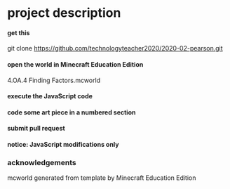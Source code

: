# project description

#### get this
git clone https://github.com/technologyteacher2020/2020-02-pearson.git

#### open the world in Minecraft Education Edition
4.OA.4 Finding Factors.mcworld 

#### execute the JavaScript code

#### code some art piece in a numbered section

#### submit pull request

#### notice: JavaScript modifications only


### acknowledgements
mcworld generated from template by Minecraft Education Edition

